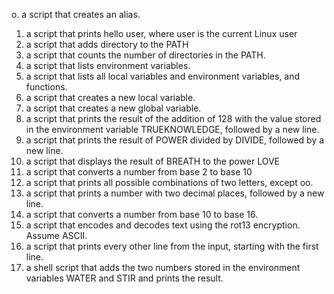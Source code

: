 o. a script that creates an alias.
1. a script that prints hello user, where user is the current Linux user
2. a script that adds directory to the PATH
3. a script that counts the number of directories in the PATH.
4. a script that lists environment variables.
5. a script that lists all local variables and environment variables, and functions.
6. a script that creates a new local variable.
7. a script that creates a new global variable.
8. a script that prints the result of the addition of 128 with the value stored in the environment variable TRUEKNOWLEDGE, followed by a new line.
9. a script that prints the result of POWER divided by DIVIDE, followed by a new line.
10. a script that displays the result of BREATH to the power LOVE
11. a script that converts a number from base 2 to base 10
12. a script that prints all possible combinations of two letters, except oo.
13. a script that prints a number with two decimal places, followed by a new line.
14. a script that converts a number from base 10 to base 16.
15. a script that encodes and decodes text using the rot13 encryption. Assume ASCII.
16. a script that prints every other line from the input, starting with the first line.
17. a shell script that adds the two numbers stored in the environment variables WATER and STIR and prints the result.
